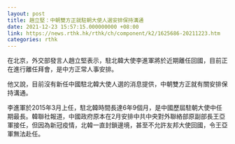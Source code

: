 ```yaml
---
layout: post
title: 趙立堅：中朝雙方正就駐朝大使人選安排保持溝通
date: 2021-12-23 15:57:15.000000000 +08:00
link: https://news.rthk.hk/rthk/ch/component/k2/1625686-20211223.htm
categories: rthk
---
```


在北京，外交部發言人趙立堅表示，駐北韓大使李進軍將於近期離任回國，目前正在進行離任拜會，是中方正常人事安排。

他又說，目前沒有新任中國駐北韓大使人選的消息提供，中朝雙方正就有關安排保持溝通。

李進軍於2015年3月上任，駐北韓時間長達6年9個月，是中國歷屆駐朝大使中任期最長。韓聯社報道，中國政府原本在2月安排中共中央對外聯絡部原副部長王亞軍接任，但因為新冠疫情，北韓一直封鎖邊境，甚至不允許友邦大使回國，令王亞軍無法赴任。
